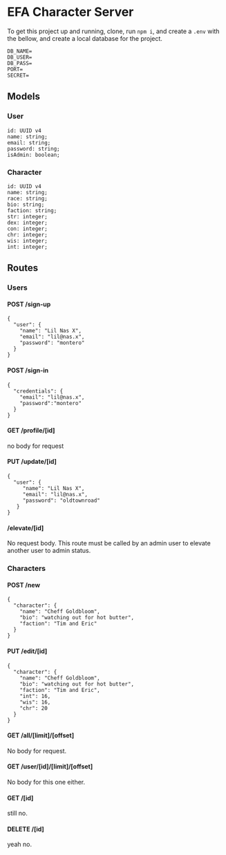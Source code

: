 # EFA Character Server

To get this project up and running, clone, run `npm i`, and create a `.env` with the bellow, and create a local database for the project.

```
DB_NAME=
DB_USER=
DB_PASS=
PORT=
SECRET=
```

## Models

### User

```
id: UUID v4
name: string;
email: string;
password: string;
isAdmin: boolean;
```

### Character
```
id: UUID v4
name: string;
race: string;
bio: string;
faction: string;
str: integer;
dex: integer;
con: integer;
chr: integer;
wis: integer;
int: integer;
```

## Routes

### Users

#### POST /sign-up

```
{
  "user": {
    "name": "Lil Nas X",
    "email": "lil@nas.x",
    "password": "montero"
  }
}
```

#### POST /sign-in
```
{
  "credentials": {
    "email": "lil@nas.x",
    "password":"montero"
  }
}
```

#### GET /profile/[id]
no body for request

#### PUT /update/[id]
```
{
  "user": {
     "name": "Lil Nas X",
     "email": "lil@nas.x",
     "password": "oldtownroad"
   }
}
```

#### /elevate/[id]
No request body. This route must be called by an admin user to elevate another user to admin status.

### Characters

#### POST /new
```
{
  "character": {
    "name": "Cheff Goldbloom",
    "bio": "watching out for hot butter",
    "faction": "Tim and Eric"
  }
}
```

#### PUT /edit/[id]
```
{
  "character": {
    "name": "Cheff Goldbloom",
    "bio": "watching out for hot butter",
    "faction": "Tim and Eric",
    "int": 16,
    "wis": 16,
    "chr": 20
  }
}
```

#### GET /all/[limit]/[offset]
No body for request. 

#### GET /user/[id]/[limit]/[offset]
No body for this one either.

#### GET /[id]
still no.

#### DELETE /[id]
yeah no.
